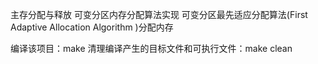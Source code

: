 主存分配与释放
可变分区内存分配算法实现
可变分区最先适应分配算法(First Adaptive Allocation Algorithm )分配内存

编译该项目：make
清理编译产生的目标文件和可执行文件：make clean
